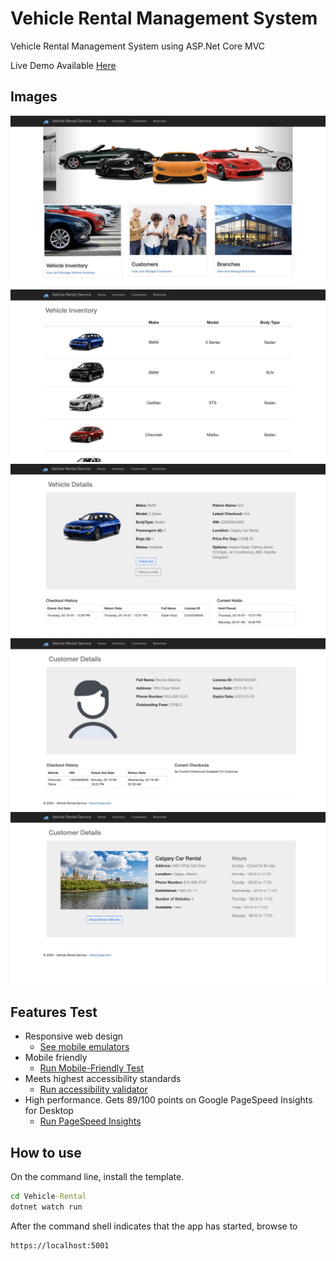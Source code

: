 # Vehicle Rental Management System

Vehicle Rental Management System using ASP.Net Core MVC

Live Demo Available [Here](http://vehiclerental.azurewebsites.net/)

## Images
![Homepage](Screenshots/1.png "Homepage")
![Vehicle Inventory](Screenshots/2.png "Vehicle Rental")
![Vehicle Details](Screenshots/3.png "Vehicle Rental")
![Patron Details](Screenshots/4.png "Patron Details")
![Branch Details](Screenshots/5.png "Branch Details")

## Features Test
- Responsive web design
  - [See mobile emulators](https://www.responsinator.com/?url=https%3A%2F%2Fvehiclerental.azurewebsites.net%2F)
- Mobile friendly
  - [Run Mobile-Friendly Test](https://search.google.com/test/mobile-friendly?id=gvrwsdcX6Ux-Vr0vbr-hmg)
- Meets highest accessibility standards 
  - [Run accessibility validator](https://wave.webaim.org/report#/http://vehiclerental.azurewebsites.net/)
- High performance. Gets 89/100 points on Google PageSpeed Insights for Desktop
  - [Run PageSpeed Insights](https://developers.google.com/speed/pagespeed/insights/?url=http%3A%2F%2Fvehiclerental.azurewebsites.net%2F)


## How to use

On the command line, install the template.

```cmd
cd Vehicle-Rental
dotnet watch run
```

After the command shell indicates that the app has started, browse to 

```cmd
https://localhost:5001
```